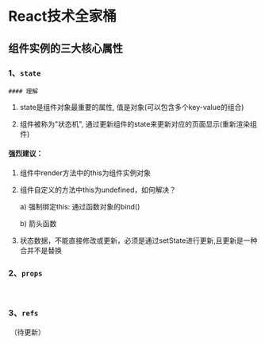 <!--
 * @Autor: Twang
 * @Date: 2021-03-09 14:18:31
 * @Description: 
 * @Version: 1.0
 * @LastEditors: Twang
 * @LastEditTime: 2021-03-09 16:16:38
 * @FilePath: \React\笔记\React笔记3组件.md
 * Copyright (C) 2021 Twang. All rights reserved.
-->
# React技术全家桶
## 组件实例的三大核心属性

### 1、`state`

	#### 理解

1. state是组件对象最重要的属性, 值是对象(可以包含多个key-value的组合)

2. 组件被称为"状态机", 通过更新组件的state来更新对应的页面显示(重新渲染组件)

#### 强烈建议：

1. 组件中render方法中的this为组件实例对象

2. 组件自定义的方法中this为undefined，如何解决？

   a) 强制绑定this: 通过函数对象的bind()	

   b) 箭头函数

3. 状态数据，不能直接修改或更新，必须是通过setState进行更新,且更新是一种合并不是替换

### 2、`props`

​	



### 3、`refs`

​	（待更新）



